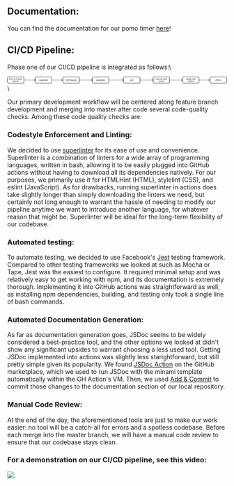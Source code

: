 ## Documentation:

You can find the documentation for our pomo timer [here](jsdocs)!

## CI/CD Pipeline: 

Phase one of our CI/CD pipeline is integrated as follows:\

![cicd pipeline](cicd.drawio.png)\

Our primary development workflow will be centered along feature branch development and merging into master after code several code-quality checks. Among these code quality checks are:

### Codestyle Enforcement and Linting:
We decided to use [superlinter](https://github.com/github/super-linter) for its ease of use and convenience. Superlinter is a combination of linters for a wide array of programming languages, written in bash, allowing it to be easily plugged into GitHub actions without having to download all its dependencies natively. For our purposes, we primarily use it for HTMLHint (HTML), stylelint (CSS), and eslint (JavaScript). As for drawbacks, running superlinter in actions does take slightly longer than simply downloading the linters we need, but certainly not long enough to warrant the hassle of needing to modify our pipeline anytime we want to introduce another language, for whatever reason that might be. Superlinter will be ideal for the long-term flexibility of our codebase.

### Automated testing:
To automate testing, we decided to use Facebook's [Jest](https://jestjs.io/) testing framework. Compared to other testing frameworks we looked at such as Mocha or Tape, Jest was the easiest to configure. It required minimal setup and was relatively easy to get working with npm, and its documentation is extremely thorough. Implementing it into GitHub actions was straightforward as well, as installing npm dependencies, building, and testing only took a single line of bash commands. 

### Automated Documentation Generation:
As far as documentation generation goes, JSDoc seems to be widely considered a best-practice tool, and the other options we looked at didn't show any significant upsides to warrant choosing a less used tool. Getting JSDoc implemented into actions was slightly less starightforward, but still pretty simple given its popularity. We found [JSDoc Action](https://github.com/marketplace/actions/jsdoc-action) on the GitHub marketplace, which we used to run JSDoc with the minami template automatically within the GH Action's VM. Then, we used [Add & Commit](https://github.com/marketplace/actions/add-commit) to commit those changes to the documentation section of our local repository.

### Manual Code Review:
At the end of the day, the aforementioned tools are just to make our work easier: no tool will be a catch-all for errors and a spotless codebase. Before each merge into the master branch, we will have a manual code review to ensure that our codebase stays clean.

### For a demonstration on our CI/CD pipeline, see this video:
[![](http://img.youtube.com/vi/3krFFQ0mCoo/0.jpg)](http://www.youtube.com/watch?v=3krFFQ0mCoo "pipeline demonstration")
